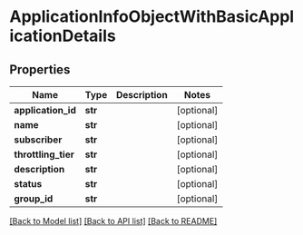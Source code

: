 # ApplicationInfoObjectWithBasicApplicationDetails

## Properties
Name | Type | Description | Notes
------------ | ------------- | ------------- | -------------
**application_id** | **str** |  | [optional] 
**name** | **str** |  | [optional] 
**subscriber** | **str** |  | [optional] 
**throttling_tier** | **str** |  | [optional] 
**description** | **str** |  | [optional] 
**status** | **str** |  | [optional] 
**group_id** | **str** |  | [optional] 

[[Back to Model list]](../README.md#documentation-for-models) [[Back to API list]](../README.md#documentation-for-api-endpoints) [[Back to README]](../README.md)


